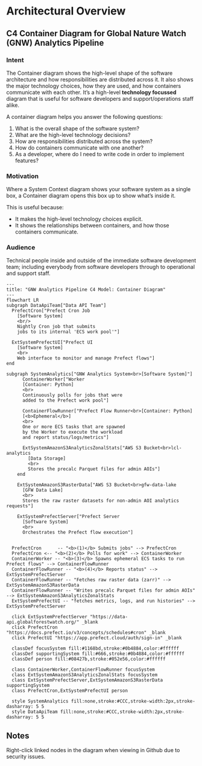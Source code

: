 # Architectural Overview

## C4 Container Diagram for Global Nature Watch (GNW) Analytics Pipeline

### Intent

The Container diagram shows the high-level shape of the software architecture and how
responsibilities are distributed across it. It also shows the major technology choices,
how they are used, and how containers communicate with each other. It’s a high-level
**technology focussed** diagram that is useful for software developers and
support/operations staff alike.

A container diagram helps you answer the following questions:
1. What is the overall shape of the software system?
1. What are the high-level technology decisions?
1. How are responsibilities distributed across the system?
1. How do containers communicate with one another?
1. As a developer, where do I need to write code in order to implement features?

### Motivation

Where a System Context diagram shows your software system as a single box,
a Container diagram opens this box up to show what’s inside it.

This is useful because:
- It makes the high-level technology choices explicit.
- It shows the relationships between containers, and how those containers communicate.

### Audience

Technical people inside and outside of the immediate software development
team; including everybody from software developers through to operational
and support staff.

```mermaid
---
title: "GNW Analytics Pipeline C4 Model: Container Diagram"
---
flowchart LR
subgraph DataApiTeam["Data API Team"]
  PrefectCron["Prefect Cron Job
    [Software System]
    <br/>
    Nightly Cron job that submits
    jobs to its internal 'ECS work pool'"]

  ExtSystemPrefectUI["Prefect UI
    [Software System]
    <br>
    Web interface to monitor and manage Prefect flows"]
end

subgraph SystemAnalytics["GNW Analytics System<br>[Software System]"]
      ContainerWorker["Worker
      [Container: Python]
      <br>
      Continuously polls for jobs that were
      added to the Prefect work pool"]
      
      ContainerFlowRunner["Prefect Flow Runner<br>[Container: Python]
      [<b>Ephemeral</b>]
      <br>
      One or more ECS tasks that are spawned
      by the Worker to execute the workload
      and report status/logs/metrics"]

      ExtSystemAmazonS3AnalyticsZonalStats["AWS S3 Bucket<br>lcl-analytics
        [Data Storage]
        <br>
        Stores the precalc Parquet files for admin AOIs"]
    end

    ExtSystemAmazonS3RasterData["AWS S3 Bucket<br>gfw-data-lake
      [GFW Data Lake]
      <br>
      Stores the raw raster datasets for non-admin AOI analytics requests"]

    ExtSystemPrefectServer["Prefect Server
      [Software System]
      <br>
      Orchestrates the Prefect flow execution"]
      

  PrefectCron      -- "<b>(1)</b> Submits jobs" --> PrefectCron
  PrefectCron <-- "<b>(2)</b> Polls for work" --> ContainerWorker
  ContainerWorker -- "<b>(3)</b> Spawns ephemeral ECS tasks to run Prefect flows" --> ContainerFlowRunner
  ContainerFlowRunner -- "<b>(4)</b> Reports status" --> ExtSystemPrefectServer
  ContainerFlowRunner -- "Fetches raw raster data (zarr)" --> ExtSystemAmazonS3RasterData
  ContainerFlowRunner -- "Writes precalc Parquet files for admin AOIs" --> ExtSystemAmazonS3AnalyticsZonalStats
  ExtSystemPrefectUI -- "fetches metrics, logs, and run histories" --> ExtSystemPrefectServer
    
  click ExtSystemPrefectServer "https://data-api.globalforestwatch.org/" _blank
  click PrefectCron "https://docs.prefect.io/v3/concepts/schedules#cron" _blank
  click PrefectUI "https://app.prefect.cloud/auth/sign-in" _blank
  
  classDef focusSystem fill:#1168bd,stroke:#0b4884,color:#ffffff
  classDef supportingSystem fill:#666,stroke:#0b4884,color:#ffffff
  classDef person fill:#08427b,stroke:#052e56,color:#ffffff
  
  class ContainerWorker,ContainerFlowRunner focusSystem
  class ExtSystemAmazonS3AnalyticsZonalStats focusSystem
  class ExtSystemPrefectServer,ExtSystemAmazonS3RasterData supportingSystem
  class PrefectCron,ExtSystemPrefectUI person
  
  style SystemAnalytics fill:none,stroke:#CCC,stroke-width:2px,stroke-dasharray: 5 5
  style DataApiTeam fill:none,stroke:#CCC,stroke-width:2px,stroke-dasharray: 5 5
```

## Notes
Right-click linked nodes in the diagram when viewing in Github due to security issues.